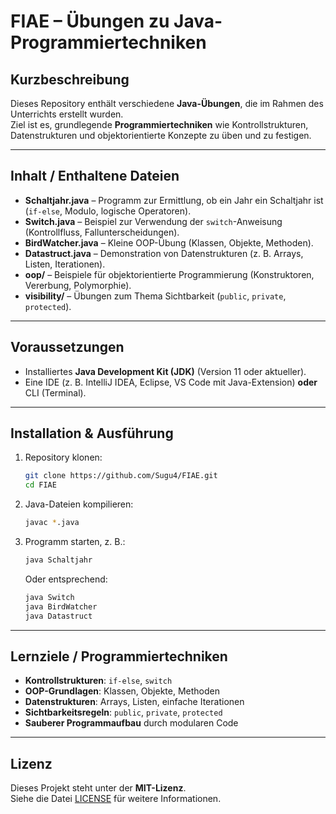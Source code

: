 # FIAE – Übungen zu Java-Programmiertechniken

## Kurzbeschreibung
Dieses Repository enthält verschiedene **Java-Übungen**, die im Rahmen des Unterrichts erstellt wurden.  
Ziel ist es, grundlegende **Programmiertechniken** wie Kontrollstrukturen, Datenstrukturen und objektorientierte Konzepte zu üben und zu festigen.

---

## Inhalt / Enthaltene Dateien
- **Schaltjahr.java** – Programm zur Ermittlung, ob ein Jahr ein Schaltjahr ist (`if-else`, Modulo, logische Operatoren).
- **Switch.java** – Beispiel zur Verwendung der `switch`-Anweisung (Kontrollfluss, Fallunterscheidungen).
- **BirdWatcher.java** – Kleine OOP-Übung (Klassen, Objekte, Methoden).
- **Datastruct.java** – Demonstration von Datenstrukturen (z. B. Arrays, Listen, Iterationen).
- **oop/** – Beispiele für objektorientierte Programmierung (Konstruktoren, Vererbung, Polymorphie).
- **visibility/** – Übungen zum Thema Sichtbarkeit (`public`, `private`, `protected`).

---

## Voraussetzungen
- Installiertes **Java Development Kit (JDK)** (Version 11 oder aktueller).
- Eine IDE (z. B. IntelliJ IDEA, Eclipse, VS Code mit Java-Extension) **oder** CLI (Terminal).

---

## Installation & Ausführung
1. Repository klonen:
   ```bash
   git clone https://github.com/Sugu4/FIAE.git
   cd FIAE
   ```

2. Java-Dateien kompilieren:
   ```bash
   javac *.java
   ```

3. Programm starten, z. B.:
   ```bash
   java Schaltjahr
   ```
   Oder entsprechend:
   ```bash
   java Switch
   java BirdWatcher
   java Datastruct
   ```

---

## Lernziele / Programmiertechniken
- **Kontrollstrukturen**: `if-else`, `switch`
- **OOP-Grundlagen**: Klassen, Objekte, Methoden
- **Datenstrukturen**: Arrays, Listen, einfache Iterationen
- **Sichtbarkeitsregeln**: `public`, `private`, `protected`
- **Sauberer Programmaufbau** durch modularen Code

---

## Lizenz
Dieses Projekt steht unter der **MIT-Lizenz**.  
Siehe die Datei [LICENSE](LICENSE) für weitere Informationen.
